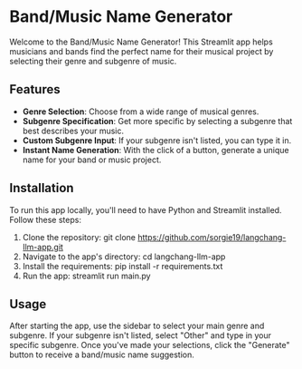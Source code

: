 # Band/Music Name Generator

Welcome to the Band/Music Name Generator! This Streamlit app helps musicians and bands find the perfect name for their musical project by selecting their genre and subgenre of music.

## Features

- **Genre Selection**: Choose from a wide range of musical genres.
- **Subgenre Specification**: Get more specific by selecting a subgenre that best describes your music.
- **Custom Subgenre Input**: If your subgenre isn't listed, you can type it in.
- **Instant Name Generation**: With the click of a button, generate a unique name for your band or music project.

## Installation

To run this app locally, you'll need to have Python and Streamlit installed. Follow these steps:

1. Clone the repository: git clone https://github.com/sorgie19/langchang-llm-app.git
2. Navigate to the app's directory: cd langchang-llm-app
3. Install the requirements: pip install -r requirements.txt
4. Run the app: streamlit run main.py

## Usage

After starting the app, use the sidebar to select your main genre and subgenre. If your subgenre isn't listed, select "Other" and type in your specific subgenre. Once you've made your selections, click the "Generate" button to receive a band/music name suggestion.

